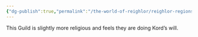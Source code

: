 ```yaml
---
{"dg-publish":true,"permalink":"/the-world-of-reighlor/reighlor-regions/kingdom-of-leloria/joleria/guilds-of-joleria/other-guilds/kord-s-grace-kg/"}
---
```


This Guild is slightly more religious and feels they are doing Kord’s will.